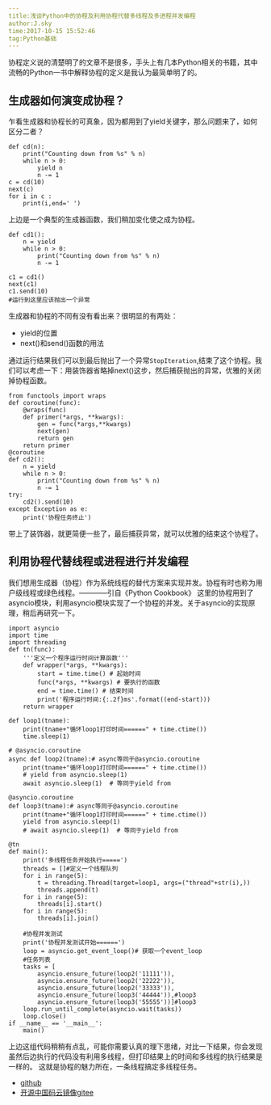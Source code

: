 ```yaml
---
title:浅谈Python中的协程及利用协程代替多线程及多进程并发编程
author:J.sky
time:2017-10-15 15:52:46
tag:Python基础
---
```


协程定义说的清楚明了的文章不是很多，手头上有几本Python相关的书籍，其中流畅的Python一书中解释协程的定义是我认为最简单明了的。

## 生成器如何演变成协程？

乍看生成器和协程长的可真象，因为都用到了yield关键字，那么问题来了，如何区分二者？

<pre><code>def cd(n):
    print("Counting down from %s" % n)
    while n > 0:
        yield n
        n -= 1
c = cd(10)
next(c)
for i in c :
    print(i,end=' ')
</code></pre>

上边是一个典型的生成器函数，我们稍加变化使之成为协程。

<pre><code>def cd1():
    n = yield
    while n > 0:
        print("Counting down from %s" % n)
        n -= 1

c1 = cd1()
next(c1)
c1.send(10)
#运行到这里应该抛出一个异常
</code></pre>

生成器和协程的不同有没有看出来？很明显的有两处：

+ yield的位置
+ next()和send()函数的用法

通过运行结果我们可以到最后抛出了一个异常`StopIteration`,结束了这个协程。我们可以考虑一下：用装饰器省略掉next()这步，然后捕获抛出的异常，优雅的关闭掉协程函数。

<pre><code>from functools import wraps
def coroutine(func):
    @wraps(func)
    def primer(*args, **kwargs):
        gen = func(*args,**kwargs)
        next(gen)
        return gen
    return primer
@coroutine
def cd2():
    n = yield
    while n > 0:
        print("Counting down from %s" % n)
        n -= 1
try:
    cd2().send(10)
except Exception as e:
    print('协程任务终止')
</code></pre>

带上了装饰器，就更简便一些了，最后捕获异常，就可以优雅的结束这个协程了。

## 利用协程代替线程或进程进行并发编程

我们想用生成器（协程）作为系统线程的替代方案来实现并发。协程有时也称为用户级线程或绿色线程。————引自《Python Cookbook》
这里的协程用到了asyncio模块，利用asyncio模块实现了一个协程的并发。关于asyncio的实现原理，稍后再研究一下。

<pre><code>import asyncio
import time
import threading
def tn(func):
    '''定义一个程序运行时间计算函数'''
    def wrapper(*args, **kwargs):
        start = time.time() # 起始时间
        func(*args, **kwargs) # 要执行的函数
        end = time.time() # 结束时间
        print('程序运行时间:{:.2f}ms'.format((end-start)))
    return wrapper

def loop1(tname):
    print(tname+"循环loop1打印时间======" + time.ctime())
    time.sleep(1)

# @asyncio.coroutine
async def loop2(tname):# async等同于@asyncio.coroutine
    print(tname+"循环loop1打印时间======" + time.ctime())
    # yield from asyncio.sleep(1)
    await asyncio.sleep(1)  # 等同于yield from

@asyncio.coroutine
def loop3(tname):# async等同于@asyncio.coroutine
    print(tname+"循环loop1打印时间======" + time.ctime())
    yield from asyncio.sleep(1)
    # await asyncio.sleep(1)  # 等同于yield from

@tn
def main():
    print('多线程任务开始执行=====')
    threads = []#定义一个线程队列
    for i in range(5):
        t = threading.Thread(target=loop1, args=("thread"+str(i),))
        threads.append(t)
    for i in range(5):
        threads[i].start()
    for i in range(5):
        threads[i].join()

    #协程并发测试
    print('协程并发测试开始======')
    loop = asyncio.get_event_loop()# 获取一个event_loop
    #任务列表
    tasks = [
        asyncio.ensure_future(loop2('11111')),
        asyncio.ensure_future(loop2('22222')),
        asyncio.ensure_future(loop2('33333')),
        asyncio.ensure_future(loop3('44444')),#loop3
        asyncio.ensure_future(loop3('55555'))]#loop3
    loop.run_until_complete(asyncio.wait(tasks))
    loop.close()
if __name__ == '__main__':
    main()
</code></pre>

上边这组代码稍稍有点乱，可能你需要认真的理下思绪，对比一下结果，你会发现虽然后边执行的代码没有利用多线程，但打印结果上的时间和多线程的执行结果是一样的。
这就是协程的魅力所在，一条线程搞定多线程任务。

+ [github](https://github.com/bosichong/17python.com/blob/master/deftest/yieldtest2.py)
+ [开源中国码云镜像gitee](https://gitee.com/J_Sky/17python.com/blob/master/deftest/yieldtest2.py)